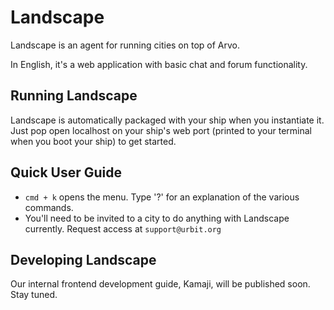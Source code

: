 # Landscape

Landscape is an agent for running cities on top of Arvo. 

In English, it's a web application with basic chat and forum functionality.

## Running Landscape

Landscape is automatically packaged with your ship when you instantiate it. Just pop open localhost on your ship's web port (printed to your terminal when you boot your ship) to get started. 

## Quick User Guide 

- `cmd + k` opens the menu. Type '?' for an explanation of the various commands.
- You'll need to be invited to a city to do anything with Landscape currently. Request access at `support@urbit.org`

## Developing Landscape 

Our internal frontend development guide, Kamaji, will be published soon. Stay tuned.
